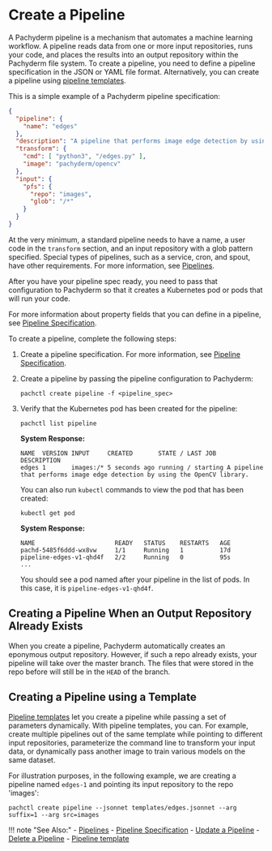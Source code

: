 # Create a Pipeline

A Pachyderm pipeline is a mechanism that automates a machine learning workflow.
A pipeline reads data from one or more input repositories, runs your code, and
places the results into an output repository within the Pachyderm file system.
To create a pipeline, you need to define a pipeline specification in the JSON
or YAML file format. Alternatively, you can create a pipeline using [pipeline templates](#creating-a-pipeline-using-a-template).

This is a simple example of a Pachyderm pipeline specification:

```json
{
  "pipeline": {
    "name": "edges"
  },
  "description": "A pipeline that performs image edge detection by using the OpenCV library.",
  "transform": {
    "cmd": [ "python3", "/edges.py" ],
    "image": "pachyderm/opencv"
  },
  "input": {
    "pfs": {
      "repo": "images",
      "glob": "/*"
    }
  }
}
```

At the very minimum, a standard pipeline needs to have a name, a user code
in the `transform` section, and an input
repository with a glob pattern specified. Special types
of pipelines, such as a service, cron, and spout,
have other requirements.
For more information, see [Pipelines](../../../concepts/pipeline-concepts/pipeline/).

After you have your pipeline spec ready, you need to pass that configuration
to Pachyderm so that it creates a Kubernetes pod or pods that will run your code.

For more information about property fields that you can define in a pipeline,
see [Pipeline Specification](../../../reference/pipeline_spec/).

To create a pipeline, complete the following steps:

1. Create a pipeline specification. For more information, see
[Pipeline Specification](../../../reference/pipeline_spec/).

1. Create a pipeline by passing the pipeline configuration to Pachyderm:

    ```shell
    pachctl create pipeline -f <pipeline_spec>
    ```

1. Verify that the Kubernetes pod has been created for the pipeline:

    ```shell
    pachctl list pipeline
    ```

    **System Response:**

    ```shell
    NAME  VERSION INPUT     CREATED       STATE / LAST JOB   DESCRIPTION
    edges 1       images:/* 5 seconds ago running / starting A pipeline that performs image edge detection by using the OpenCV library.
    ```

    You can also run `kubectl` commands to view the pod that has been created:

    ```shell
    kubectl get pod
    ```

    **System Response:**

    ```shell
    NAME                      READY   STATUS    RESTARTS   AGE
    pachd-5485f6ddd-wx8vw     1/1     Running   1          17d
    pipeline-edges-v1-qhd4f   2/2     Running   0          95s
    ...
    ```

    You should see a pod named after your pipeline in the list of pods.
    In this case, it is `pipeline-edges-v1-qhd4f`.

## Creating a Pipeline When an Output Repository Already Exists

When you create a pipeline, Pachyderm automatically creates an eponymous output
repository. However, if such a repo already exists, your pipeline will take
over the master branch. The files that were stored in the repo before
will still be in the `HEAD` of the branch.


## Creating a Pipeline using a Template
[Pipeline templates](../pipeline-template/) let you create a pipeline while passing a set of parameters dynamically. With pipeline templates, you can. For example, create multiple pipelines out of the same template while pointing to different input repositories, parameterize the command line to transform your input data, or dynamically pass another image to train various models on the same dataset. 

For illustration purposes, in the following example, we are creating a pipeline named `edges-1` and pointing its input repository to the repo 'images':
```shell
pachctl create pipeline --jsonnet templates/edges.jsonnet --arg suffix=1 --arg src=images
```




!!! note "See Also:"
    - [Pipelines](../../../concepts/pipeline-concepts/pipeline/)
    - [Pipeline Specification](../../../reference/pipeline_spec/)
    - [Update a Pipeline](../updating_pipelines/)
    - [Delete a Pipeline](../delete-pipeline/)
    - [Pipeline template](../pipeline-template/)
